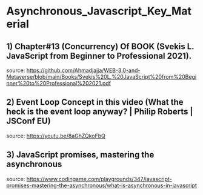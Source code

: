 # Asynchronous_Javascript_Key_Material

## 1) Chapter#13 (Concurrency) Of BOOK (Svekis L. JavaScript from Beginner to Professional 2021).
  source:  https://github.com/Ahmadjajja/WEB-3.0-and-Metaverse/blob/main/Books/Svekis%20L.%20JavaScript%20from%20Beginner%20to%20Professional%202021.pdf
  
    
## 2) Event Loop Concept in this video (What the heck is the event loop anyway? | Philip Roberts | JSConf EU)
  source: https://youtu.be/8aGhZQkoFbQ
  
## 3) JavaScript promises, mastering the asynchronous
  source:  https://www.codingame.com/playgrounds/347/javascript-promises-mastering-the-asynchronous/what-is-asynchronous-in-javascript

